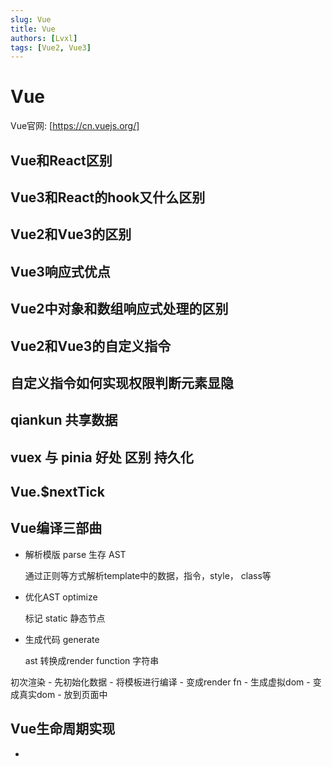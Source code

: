 ```yaml
---
slug: Vue
title: Vue
authors: [Lvxl]
tags: [Vue2, Vue3]
---
```


# Vue

Vue官网: [https://cn.vuejs.org/]
## Vue和React区别

## Vue3和React的hook又什么区别

## Vue2和Vue3的区别

## Vue3响应式优点

## Vue2中对象和数组响应式处理的区别

## Vue2和Vue3的自定义指令

## 自定义指令如何实现权限判断元素显隐

## qiankun 共享数据

## vuex 与 pinia 好处 区别 持久化

## Vue.$nextTick

## Vue编译三部曲

- 解析模版 parse 生存 AST

  通过正则等方式解析template中的数据，指令，style， class等

- 优化AST optimize

  标记 static 静态节点

- 生成代码 generate

  ast 转换成render function 字符串

初次渲染 - 先初始化数据 - 将模板进行编译 - 变成render fn - 生成虚拟dom - 变成真实dom - 放到页面中

## Vue生命周期实现
- 